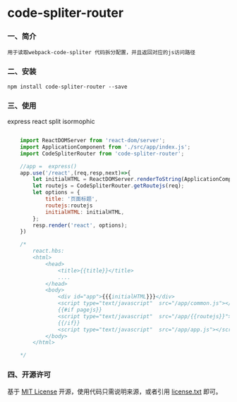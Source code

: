 # code-spliter-router

### 一、简介

    用于读取webpack-code-spliter 代码拆分配置，并且返回对应的js访问路径


### 二、安装

    npm install code-spliter-router --save
    
     
### 三、使用
express react split isormophic

```js

    import ReactDOMServer from 'react-dom/server';
    import ApplicationComponent from './src/app/index.js';
    import CodeSpliterRouter from 'code-spliter-router';

    //app =  express()
    app.use('/react',(req,resp,next)=>{
        let initialHTML = ReactDOMServer.renderToString(ApplicationComponent)
        let routejs = CodeSpliterRouter.getRoutejs(req);
        let options = {
            title: '页面标题',
            routejs:routejs
            initialHTML: initialHTML,
        };
        resp.render('react', options);
    })

    /* 
        react.hbs:
        <html>
            <head>
                <title>{{title}}</title>
                ....
            </head>
            <body>
                <div id="app">{{{initialHTML}}}</div>
                <script type="text/javascript"  src="/app/common.js"></script>
                {{#if pagejs}}
                <script type="text/javascript"  src="/app/{{routejs}}"></script>
                {{/if}}
                <script type="text/javascript"  src="/app/app.js"></script>
            </body>
        </html>

    */

```

### 四、开源许可
基于 [MIT License](http://zh.wikipedia.org/wiki/MIT_License) 开源，使用代码只需说明来源，或者引用 [license.txt](https://github.com/sofish/typo.css/blob/master/license.txt) 即可。